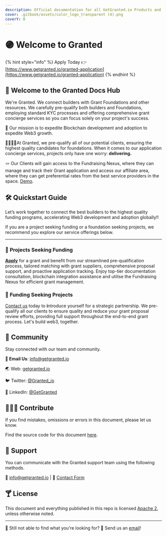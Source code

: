 ```yaml
---
description: Official documentation for all GetGranted.io Products and Services.
cover: .gitbook/assets/color_logo_transparent (4).png
coverY: 0
---
```


# 🟣 Welcome to Granted

{% hint style="info" %}
Apply Today 👉 [https://www.getgranted.io/granted-application](https://www.getgranted.io/granted-application)
{% endhint %}

## 👋 Welcome to the Granted Docs Hub

We're Granted. We connect builders with Grant Foundations and other resources. We carefully pre-qualify both builders and Foundations, employing standard KYC processes and offering comprehensive grant concierge services so you can focus solely on your project's success.

🎯 Our mission is to expedite Blockchain development and adoption to expedite Web3 growth.

🫱🏾‍🫲🏼At Granted, we pre-qualify all of our potential clients, ensuring the highest quality candidates for foundations. When it comes to our application concierge services, projects only have one worry: **delivering.**

🪢 Our Clients will gain access to the Fundraising Nexus, where they can manage and track their Grant application and access our affiliate area, where they can get preferential rates from the best service providers in the space. [Demo](https://www.youtube.com/watch?v=UvKgTTWHKnQ).

## 🛠️ Quickstart Guide

Let’s work together to connect the best builders to the highest quality funding programs, accelerating Web3 development and adoption globally!!&#x20;

If you are a project seeking funding or a foundation seeking projects, we recommend you explore our service offerings below.

***

### 👀 **Projects Seeking Funding**

[**Apply**](https://www.getgranted.io/granted-application) for a grant and benefit from our streamlined pre-qualification process, tailored matching with grant suppliers, comprehensive proposal support, and proactive application tracking. Enjoy top-tier documentation consultation, blockchain integration assistance and utilise the Fundraising Nexus for efficient grant management.

### 🏦 **Funding Seeking Projects**

[Contact us](mailto:info@getgranted.io) today to **i**ntroduce yourself for a strategic partnership. We pre-qualify all our clients to ensure quality and reduce your grant proposal review efforts, providing full support throughout the end-to-end grant process. Let's build web3, together.&#x20;

## 💬 Community

Stay connected with our team and community.

**📧 Email Us**: [info@getgranted.io](mailto:info@getgranted.io)&#x20;

🌏 Web: [getgranted.io](https://getgranted.io)

🐦 Twitter: [@Granted\_io](https://twitter.com/Granted\_io)

📮 LinkedIn: [@GetGranted](https://www.linkedin.com/company/get-granted/)

## 👨🏿‍💻 Contribute

If you find mistakes, omissions or errors in this document, please let us know.

Find the source code for this document [here](https://github.com/getgranted-io/granted-docs-hub).

## 🛟 Support

You can communicate with the Granted support team using the following methods.

📧 [info@getgranted.io](mailto:info@getgranted.io) | 💬 [Contact Form](https://www.getgranted.io/contact-us)

## 🍸 License

This document and everything published in this repo is licensed [Apache 2](https://www.apache.org/licenses/LICENSE-2.0), unless otherwise noted.

***

👀 Still not able to find what you're looking for? 💌 Send us an [email](https://app.gitbook.com/u/ES88N8fea9WmEWPzzwX8JLy4fEv2)!
